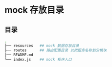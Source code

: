 # mock 存放目录

## 目录
```sh
.
├── resources   ## mock 数据存放目录
├── routes      ## 路由配置目录 以微服务名称划分模块
├── README.md
└── index.js    ## mock 程序入口
```